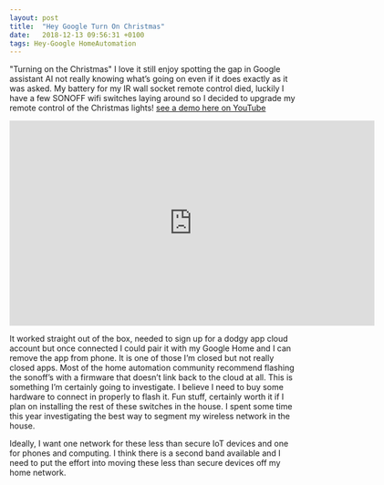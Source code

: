 ```yaml
---
layout: post
title:  "Hey Google Turn On Christmas"
date:   2018-12-13 09:56:31 +0100
tags: Hey-Google HomeAutomation
---
```


"Turning on the Christmas" I love it still enjoy spotting the gap in Google assistant AI not really knowing what’s going on even if it does exactly as it was asked. My battery for my IR wall socket remote control died, luckily I have a few SONOFF wifi switches laying around so I decided to upgrade my remote control of the Christmas lights! <a href="https://www.youtube.com/watch?v=rkp0vaAb6w0"> see a demo here on YouTube</a>
<iframe width="640" height="360" src="https://www.youtube.com/embed/rkp0vaAb6w0" frameborder="0" allow="accelerometer; autoplay; encrypted-media; gyroscope; picture-in-picture" allowfullscreen></iframe>

It worked straight out of the box, needed to sign up for a dodgy app cloud account but once connected I could pair it with my Google Home and I can remove the app from phone. It is one of those I’m closed but not really closed apps. Most of the home automation community recommend flashing the sonoff’s with a firmware that doesn’t link back to the cloud at all. This is something I’m certainly going to investigate. I believe I need to buy some hardware to connect in properly to flash it. Fun stuff, certainly worth it if I plan on installing the rest of these switches in the house. I spent some time this year investigating the best way to segment my wireless network in the house.

Ideally, I want one network for these less than secure IoT devices and one for phones and computing. I think there is a second band available and I need to put the effort into moving these less than secure devices off my home network.
